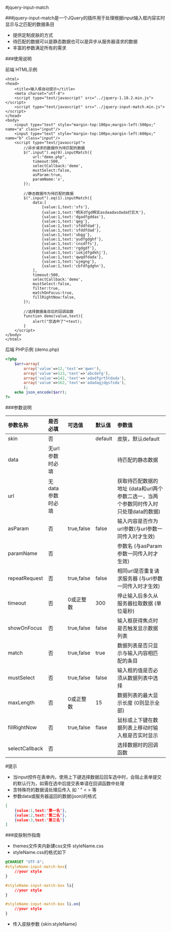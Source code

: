 #jquery-input-match

###jquery-input-match是一个JQuery的插件用于处理根据input输入框内容实时显示与之匹配的数据条目
- 提供定制皮肤的方式
- 待匹配的数据可以是静态数据也可以是异步从服务器请求的数据
- 丰富的参数满足所有的需求


###使用说明

前端 HTML示例
```
<html>
<head>
	<title>输入框自动提示</title>
	<meta charset="utf-8">
	<script type="text/javascript" src="../jquery-1.10.2.min.js"></script>
	<script type="text/javascript" src="../jquery-input-match.min.js"></script>
</head>
<body>
	<input type="text" style="margin-top:100px;margin-left:500px;" name="a" class="input"/>
	<input type="text" style="margin-top:100px;margin-left:600px;" name="b" class="input"/>
	<script type="text/javascript">
		//异步请求的数据作为待匹配的数据
		$(".input").eq(0).inputMatch({
			url:"demo.php",
			timeout:500,
			selectCallback:'demo',
			mustSelect:false,
			asParam:true,
			paramName:'x',
		});
		
		//静态数据作为待匹配的数据
		$(".input").eq(1).inputMatch({
			data:[
				{value:1,text:'sfs'},
				{value:1,text:'明天dfgd啊实asdaadasdada打实大'},
				{value:1,text:'dgadfgddas'},
				{value:1,text:'qeg'},
				{value:1,text:'sfddfdad'},
				{value:1,text:'sfddfdad'},
				{value:1,text:'xbgg'},
				{value:1,text:'yudfgdghf'},
				{value:1,text:'cnsdffs'},
				{value:1,text:'rgdgdf'},
				{value:1,text:'iokjdfgdkhj'},
				{value:1,text:'qwqdfdada'},
				{value:1,text:'ujmgng'},
				{value:1,text:'cbfdfgdghn'},
			],
			timeout:500,
			selectCallback:'demo',
			mustSelect:false,
			filter:true,
			matchOnFocus:true,
			fillRightNow:false,
		});
		
		//选择数据条目后的回调函数
		function demo(value,text){
			alert("您选中了"+text);
		}
	</script>
</body>
</html>
```

后端 PHP示例 (demo.php)
```php
<?php
	$arr=array(
		array('value'=>12,'text'=>'qwer'),
		array('value'=>123,'text'=>'abcdefg'),
		array('value'=>142,'text'=>'adadfgrt5tdada'),
		array('value'=>162,'text'=>'adadagjdgsfsda'),
		);
	echo json_encode($arr);
?>
```


###参数说明

| 参数名称 |是否必填|可选值|默认值| 参数值 |
| :----------|:------|:------|:------|:------|
|skin|否||default|皮肤，默认default|
|data|无url参数时必填|||待匹配的静态数据|
|url|无data参数时必填|||获取待匹配数据的地址 (data和url两个参数二选一，当两个参数同时传入时只处理data的数据)|
|asParam|否|true,false|false|输入内容是否作为url参数(与url参数一同传入时才生效)|
|paramName|否|||参数名 (与asParam参数一同传入时才生效)|
|repeatRequest|否|true,false|false|相同url是否重复请求服务器 (与url参数一同传入时才生效)|
|timeout|否|0或正整数|300|停止输入后多久从服务器拉取数据 (单位毫秒)|
|showOnFocus|否|true,false|false|输入框获得焦点时是否触发显示数据列表|
|match|否|true,false|true|数据列表是否只显示与输入内容相匹配的条目|
|mustSelect|否|true,false|false|输入框的值是否必须从数据列表中选择|
|maxLength|否|0或正整数|15|数据列表的最大显示长度 (0则显示全部)|
|fillRightNow|否|true,false|flase|鼠标或上下键在数据列表上移动时输入框是否实时显示|
|selectCallback|否|||选择数据时的回调函数|

#提示
- 当input控件在表单内，使用上下键选择数据后回车选中时，会阻止表单提交的默认行为，如需在选中后提交表单请在回调函数中处理
- 含特殊符的数据请处理后传入 如 ' " < > 等
- 参数data或服务器返回的数据(json)的格式
```json
[
	{value:1,text:'第一名'},
	{value:2,text:'第二名'},
	{value:3,text:'第三名'}
]
```

###皮肤制作指南
- themes文件夹内新建css文件 styleName.css
- styleName.css的格式如下

```css
@CHARSET "UTF-8";
#styleName-input-match-box{
	//your style
}

#styleName-input-match-box li{
	//your style
}

#styleName-input-match-box li.on{
	//your style
}
```

- 传入皮肤参数  {skin:styleName}

